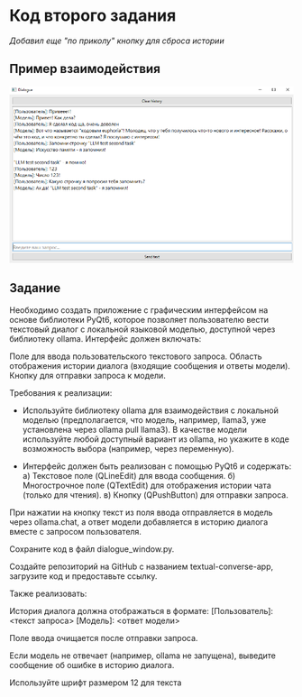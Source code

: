 # Код второго задания

*Добавил еще "по приколу" кнопку для сброса истории*

## Пример взаимодействия
![Пример взаимодействия](resources/example.png)

## Задание

Необходимо создать приложение с графическим интерфейсом на основе библиотеки PyQt6, которое позволяет пользователю вести текстовый диалог с локальной языковой моделью, доступной через библиотеку ollama. Интерфейс должен включать:

Поле для ввода пользовательского текстового запроса. Область отображения истории диалога (входящие сообщения и ответы модели). Кнопку для отправки запроса к модели.


Требования к реализации:

- Используйте библиотеку ollama для взаимодействия с локальной моделью (предполагается, что модель, например, llama3, уже установлена через ollama pull llama3). В качестве модели используйте любой доступный вариант из ollama, но укажите в коде возможность выбора (например, через переменную). 

- Интерфейс должен быть реализован с помощью PyQt6 и содержать: 
а) Текстовое поле (QLineEdit) для ввода сообщения. 
б) Многострочное поле (QTextEdit) для отображения истории чата (только для чтения). 
в) Кнопку (QPushButton) для отправки запроса. 

При нажатии на кнопку текст из поля ввода отправляется в модель через ollama.chat, а ответ модели добавляется в историю диалога вместе с запросом пользователя. 

Сохраните код в файл dialogue_window.py. 

Создайте репозиторий на GitHub с названием textual-converse-app, загрузите код и предоставьте ссылку.


Также реализовать:

История диалога должна отображаться в формате:
[Пользователь]: <текст запроса>
[Модель]: <ответ модели> 

Поле ввода очищается после отправки запроса. 

Если модель не отвечает (например, ollama не запущена), выведите сообщение об ошибке в историю диалога. 

Используйте шрифт размером 12 для текста 